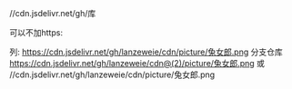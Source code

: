 //cdn.jsdelivr.net/gh/库

可以不加https:

列:
https://cdn.jsdelivr.net/gh/lanzeweie/cdn/picture/兔女郎.png
分支仓库
https://cdn.jsdelivr.net/gh/lanzeweie/cdn@(2)/picture/兔女郎.png
或
//cdn.jsdelivr.net/gh/lanzeweie/cdn/picture/兔女郎.png

